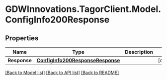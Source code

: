 # GDWInnovations.TagorClient.Model.ConfigInfo200Response

## Properties

Name | Type | Description | Notes
------------ | ------------- | ------------- | -------------
**Response** | [**ConfigInfo200ResponseResponse**](ConfigInfo200ResponseResponse.md) |  | [optional] 

[[Back to Model list]](../README.md#documentation-for-models) [[Back to API list]](../README.md#documentation-for-api-endpoints) [[Back to README]](../README.md)

